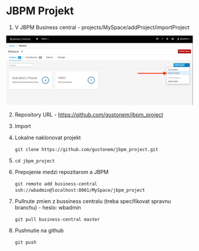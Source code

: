# JBPM Projekt


1. V JBPM Business central - projects/MySpace/addProject/importProject

![Screenshot](import.png)

2. Repository URL - https://github.com/gustonem/jbpm_project


3. Import


4. Lokalne naklonovat projekt
   
   ```git clone https://github.com/gustonem/jbpm_project.git```


5. ```cd jbpm_project```


6. Prepojenie medzi repozitarom a JBPM

   ```git remote add business-central ssh://wbadmin@localhost:8001/MySpace/jbpm_project```



7. Pullnute zmien z bussiness centralu (treba specifikovat spravnu branchu) - heslo: wbadmin

   ```git pull business-central master```


8. Pushnutie na github
   
   ```git push```
   
     
